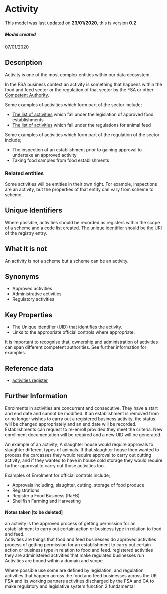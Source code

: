# Activity

This model was last updated on **23/01/2020**, this is version **0.2**

##### Model created
07/01/2020

## Description
Activity is one of the most complex entities within our data ecosystem.

In the FSA business context an activity is something that happens within the food and feed sector or the regulation of that sector by the FSA or other [Competent Authority](doalink).

Some examples of activities which form part of the sector include;

*   [The list of activities](https://data.food.gov.uk/codes/organisation/_activities) which fall under the legislation of approved food establishments
*   [The list of activities](https://data.food.gov.uk/codes/business/animal-feed-establishments/_feed-activities) which fall under the regulations for animal feed

Some examples of activities which form part of the regulation of the sector include;

*   The inspection of an establishment prior to gaining approval to undertake an approved activity
*   Taking food samples from food establishments

### Related entities

Some activities will be entities in their own right.  For example, inspections are an activity, but the properties of that entity can vary from scheme to scheme.


## Unique Identifiers
Where possible, activities should be recorded as registers within the scope of a scheme and a code list created. The unique identifier should be the URI of the registry entry.

## What it is not
An activity is not a scheme but a scheme can be an activity.

## Synonyms
*   Approved activities
*   Administrative activities
*   Regulatory activities

## Key Properties
*   The Unique identifier (UID) that identifies the activity.
*   Links to the appropriate official controls where appropriate.

It is important to recognise that, ownership and administration of activities can span different competent authorities. See further information for examples.  

## Reference data
*   [activities register](https://data.food.gov.uk/codes/organisation/_activities)

## Further Information

Enrolments in activities are concurrent and consecutive.  They have a start and end date and cannot be modified. If an establishment is removed from or no longer wishes to carry out a registered business activity, the status will be changed appropriately and an end date will be recorded.  Establishments can request to re-enroll provided they meet the criteria.  New enrollment documentation will be required and a new UID will be generated.  

An example of an activity; A slaughter house would require approvals to slaughter different types of animals.  If that slaughter house then wanted to process the carcasses they would require approval to carry out cutting activity, and if they wanted to have in house cold storage they would require further approval to carry out those activities too.

Examples of Enrolment for official controls include;
*   Approvals including, slaughter, cutting, storage of food produce
*   Registrations
*   Register a Food Business (RaFB)
*   Shellfish Farming and Harvesting


#### Notes taken [to be deleted]
an activity is the approved process of getting permission for an establishment to carry out certain action or business type in relation to food and feed.  
Activities are things that food and feed businesses do
approved activities process of getting permission for an establishment to carry out certain action or business type in relation to food and feed.
registered activities they are administered activities that make regulated businesses run
Activities are bound within a domain and scope.

Where possible use some are defined by legislation, and regulation
activities that happen across the food and feed businesses across the UK FSA and its working partners
activities discharged by the FSA and CA to make regulatory and legislative system function
2 fundamental
